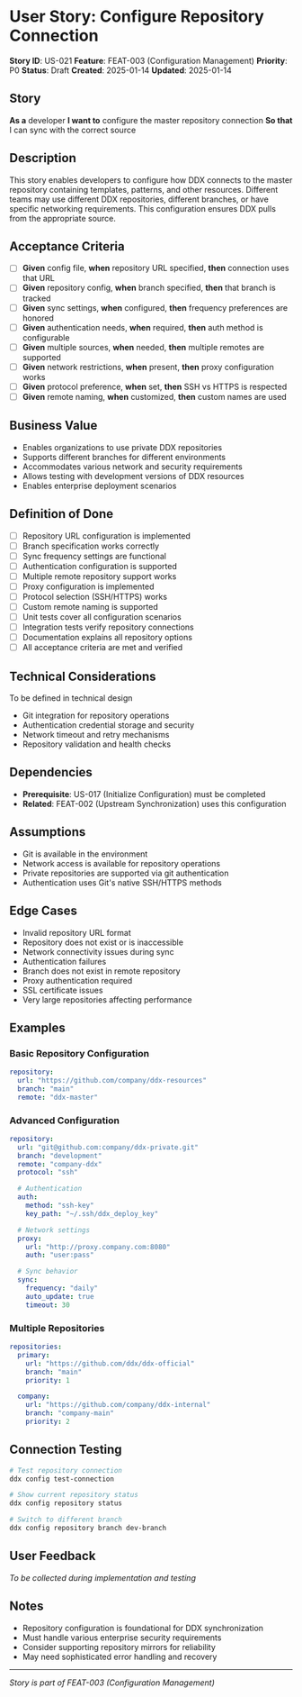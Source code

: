 # User Story: Configure Repository Connection

**Story ID**: US-021
**Feature**: FEAT-003 (Configuration Management)
**Priority**: P0
**Status**: Draft
**Created**: 2025-01-14
**Updated**: 2025-01-14

## Story
**As a** developer
**I want to** configure the master repository connection
**So that** I can sync with the correct source

## Description
This story enables developers to configure how DDX connects to the master repository containing templates, patterns, and other resources. Different teams may use different DDX repositories, different branches, or have specific networking requirements. This configuration ensures DDX pulls from the appropriate source.

## Acceptance Criteria
- [ ] **Given** config file, **when** repository URL specified, **then** connection uses that URL
- [ ] **Given** repository config, **when** branch specified, **then** that branch is tracked
- [ ] **Given** sync settings, **when** configured, **then** frequency preferences are honored
- [ ] **Given** authentication needs, **when** required, **then** auth method is configurable
- [ ] **Given** multiple sources, **when** needed, **then** multiple remotes are supported
- [ ] **Given** network restrictions, **when** present, **then** proxy configuration works
- [ ] **Given** protocol preference, **when** set, **then** SSH vs HTTPS is respected
- [ ] **Given** remote naming, **when** customized, **then** custom names are used

## Business Value
- Enables organizations to use private DDX repositories
- Supports different branches for different environments
- Accommodates various network and security requirements
- Allows testing with development versions of DDX resources
- Enables enterprise deployment scenarios

## Definition of Done
- [ ] Repository URL configuration is implemented
- [ ] Branch specification works correctly
- [ ] Sync frequency settings are functional
- [ ] Authentication configuration is supported
- [ ] Multiple remote repository support works
- [ ] Proxy configuration is implemented
- [ ] Protocol selection (SSH/HTTPS) works
- [ ] Custom remote naming is supported
- [ ] Unit tests cover all configuration scenarios
- [ ] Integration tests verify repository connections
- [ ] Documentation explains all repository options
- [ ] All acceptance criteria are met and verified

## Technical Considerations
To be defined in technical design
- Git integration for repository operations
- Authentication credential storage and security
- Network timeout and retry mechanisms
- Repository validation and health checks

## Dependencies
- **Prerequisite**: US-017 (Initialize Configuration) must be completed
- **Related**: FEAT-002 (Upstream Synchronization) uses this configuration

## Assumptions
- Git is available in the environment
- Network access is available for repository operations
- Private repositories are supported via git authentication
- Authentication uses Git's native SSH/HTTPS methods

## Edge Cases
- Invalid repository URL format
- Repository does not exist or is inaccessible
- Network connectivity issues during sync
- Authentication failures
- Branch does not exist in remote repository
- Proxy authentication required
- SSL certificate issues
- Very large repositories affecting performance

## Examples

### Basic Repository Configuration
```yaml
repository:
  url: "https://github.com/company/ddx-resources"
  branch: "main"
  remote: "ddx-master"
```

### Advanced Configuration
```yaml
repository:
  url: "git@github.com:company/ddx-private.git"
  branch: "development"
  remote: "company-ddx"
  protocol: "ssh"

  # Authentication
  auth:
    method: "ssh-key"
    key_path: "~/.ssh/ddx_deploy_key"

  # Network settings
  proxy:
    url: "http://proxy.company.com:8080"
    auth: "user:pass"

  # Sync behavior
  sync:
    frequency: "daily"
    auto_update: true
    timeout: 30
```

### Multiple Repositories
```yaml
repositories:
  primary:
    url: "https://github.com/ddx/ddx-official"
    branch: "main"
    priority: 1

  company:
    url: "https://github.com/company/ddx-internal"
    branch: "company-main"
    priority: 2
```

## Connection Testing
```bash
# Test repository connection
ddx config test-connection

# Show current repository status
ddx config repository status

# Switch to different branch
ddx config repository branch dev-branch
```

## User Feedback
*To be collected during implementation and testing*

## Notes
- Repository configuration is foundational for DDX synchronization
- Must handle various enterprise security requirements
- Consider supporting repository mirrors for reliability
- May need sophisticated error handling and recovery

---
*Story is part of FEAT-003 (Configuration Management)*